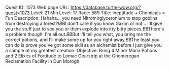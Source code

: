 Quest ID: 1073
Web page URL: https://database.turtle-wow.org/?quest=1073
Level: 21
Min Level: 17
Race: 589
Title: Ineptitude + Chemicals = Fun
Description: Hahaha... you need Nitromirglyceronium to stop goblins from destroying a forest?!$B$BI don't care if you know Gaxim or not... I'll give you the stuff just to see you or them explode into itty bitty pieces.$B$BThere's a problem though: I'm all out.$B$BBut I'll tell you what, you bring me the correct potions, and I'll make some up for you right away.$B$BThe least you can do is prove you've got some skill as an alchemist before I just give you a sample of my greatest creation.
Objective: Bring 4 Minor Mana Potions and 2 Elixirs of Fortitude to Lomac Gearstrip at the Gnomeregan Reclamation Facility in Dun Morogh.
